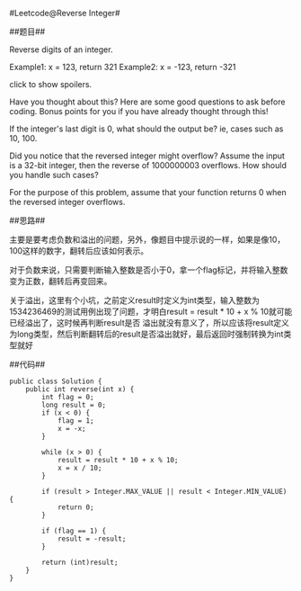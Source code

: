 #Leetcode@Reverse Integer#

##题目##

Reverse digits of an integer.

Example1: x = 123, return 321
Example2: x = -123, return -321

click to show spoilers.

Have you thought about this?
Here are some good questions to ask before coding. Bonus points for you if you have already thought through this!

If the integer's last digit is 0, what should the output be? ie, cases such as 10, 100.

Did you notice that the reversed integer might overflow? Assume the input is a 32-bit integer, then the reverse of 1000000003 overflows. How should you handle such cases?

For the purpose of this problem, assume that your function returns 0 when the reversed integer overflows.

##思路##

主要是要考虑负数和溢出的问题，另外，像题目中提示说的一样，如果是像10，100这样的数字，翻转后应该如何表示。

对于负数来说，只需要判断输入整数是否小于0，拿一个flag标记，并将输入整数变为正数，翻转后再变回来。

关于溢出，这里有个小坑，之前定义result时定义为int类型，输入整数为1534236469的测试用例出现了问题，才明白result = result * 10 + x % 10就可能已经溢出了，这时候再判断result是否
溢出就没有意义了，所以应该将result定义为long类型，然后判断翻转后的result是否溢出就好，最后返回时强制转换为int类型就好

##代码##

	public class Solution {
	    public int reverse(int x) {
	        int flag = 0;
	        long result = 0;
	        if (x < 0) {
	            flag = 1;
	            x = -x;
	        }
	        
	        while (x > 0) {
	            result = result * 10 + x % 10;
	            x = x / 10;
	        }
	        
	        if (result > Integer.MAX_VALUE || result < Integer.MIN_VALUE) {
	            return 0;
	        }
	        
	        if (flag == 1) {
	            result = -result;
	        }
	        
	        return (int)result;
	    }
	}



